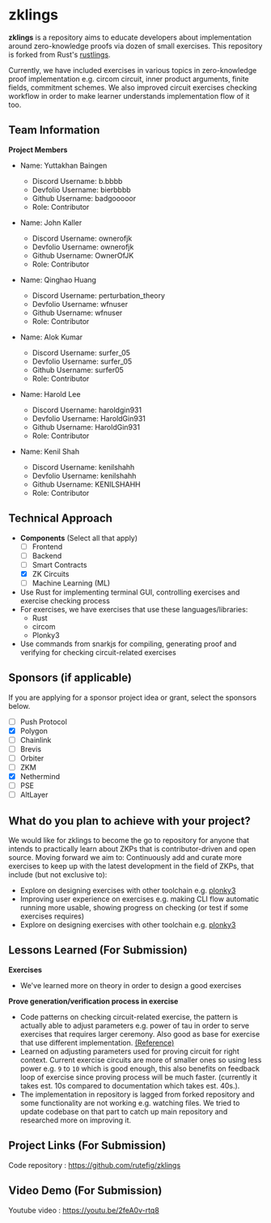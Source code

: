 # zklings

**zklings** is a repository aims to educate developers about implementation around zero-knowledge proofs via dozen of small exercises. This repository is forked from Rust's [rustlings](https://github.com/rust-lang/rustlings).

Currently, we have included exercises in various topics in zero-knowledge proof implementation e.g. circom circuit, inner product arguments, finite fields, commitment schemes. We also improved circuit exercises checking workflow in order to make learner understands implementation flow of it too.

## Team Information

**Project Members**

- Name: Yuttakhan Baingen
  - Discord Username: b.bbbb
  - Devfolio Username: bierbbbb
  - Github Username: badgooooor
  - Role: Contributor

- Name: John Kaller
  - Discord Username: ownerofjk
  - Devfolio Username: ownerofjk
  - Github Username: OwnerOfJK
  - Role: Contributor

- Name: Qinghao Huang
  - Discord Username: perturbation_theory
  - Devfolio Username: wfnuser
  - Github Username: wfnuser
  - Role: Contributor

- Name: Alok Kumar
  - Discord Username: surfer_05
  - Devfolio Username: surfer_05
  - Github Username: surfer05
  - Role: Contributor

- Name: Harold Lee
  - Discord Username: haroldgin931
  - Devfolio Username: HaroldGin931
  - Github Username: HaroldGin931
  - Role: Contributor

- Name: Kenil Shah
  - Discord Username: kenilshahh
  - Devfolio Username: kenilshahh
  - Github Username: KENILSHAHH
  - Role: Contributor

## Technical Approach

- **Components** (Select all that apply)
  - [ ] Frontend
  - [ ] Backend
  - [ ] Smart Contracts
  - [x] ZK Circuits
  - [ ] Machine Learning (ML)
- Use Rust for implementing terminal GUI, controlling exercises and exercise checking process
- For exercises, we have exercises that use these languages/libraries:
  - Rust
  - circom
  - Plonky3
- Use commands from snarkjs for compiling, generating proof and verifying for checking circuit-related exercises

## Sponsors (if applicable)

If you are applying for a sponsor project idea or grant, select the sponsors below.

- [ ] Push Protocol
- [x] Polygon
- [ ] Chainlink
- [ ] Brevis
- [ ] Orbiter
- [ ] ZKM
- [x] Nethermind
- [ ] PSE
- [ ] AltLayer

## What do you plan to achieve with your project?

We would like for zklings to become the go to repository for anyone that intends to practically learn about ZKPs that is contributor-driven and open source. Moving forward we aim to:
Continuously add and curate more exercises to keep up with the latest development in the field of ZKPs, that include (but not exclusive to):
- Explore on designing exercises with other toolchain e.g. [plonky3](https://github.com/Plonky3/Plonky3)
- Improving user experience on exercises e.g. making CLI flow automatic running more usable, showing progress on checking (or test if some exercises requires)
- Explore on designing exercises with other toolchain e.g. [plonky3](https://github.com/Plonky3/Plonky3)

## Lessons Learned (For Submission)

**Exercises**
- We've learned more on theory in order to design a good exercises

**Prove generation/verification process in exercise**
- Code patterns on checking circuit-related exercise, the pattern is actually able to adjust parameters e.g. power of tau in order to serve exercises that requires larger ceremony. Also good as base for exercise that use different implementation. [(Reference)](https://github.com/rutefig/zklings/blob/58971f54e113bc20dd1239dc5e47f6004cfe510a/src/exercise.rs)
- Learned on adjusting parameters used for proving circuit for right context. Current exercise circuits are more of smaller ones so using less power e.g. `9` to `10` which is good enough, this also benefits on feedback loop of exercise since proving process will be much faster. (currently it takes est. 10s compared to documentation which takes est. 40s.).
- The implementation in repository is lagged from forked repository and some functionality are not working e.g. watching files. We tried to update codebase on that part to catch up main repository and researched more on improving it.

## Project Links (For Submission)

Code repository : https://github.com/rutefig/zklings

## Video Demo (For Submission)

Youtube video : https://youtu.be/2feA0v-rtq8

